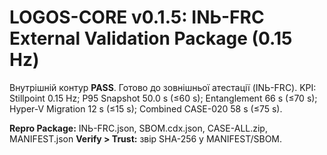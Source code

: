 # LOGOS-CORE v0.1.5: INЬ-FRC External Validation Package (0.15 Hz)

Внутрішній контур **PASS**. Готово до зовнішньої атестації (INЬ-FRC).
KPI: Stillpoint 0.15 Hz; P95 Snapshot 50.0 s (≤60 s); Entanglement 66 s (≤70 s);
Hyper-V Migration 12 s (≤15 s); Combined CASE-020 58 s (≤75 s).

**Repro Package:** INЬ-FRC.json, SBOM.cdx.json, CASE-ALL.zip, MANIFEST.json
**Verify > Trust:** звір SHA-256 у MANIFEST/SBOM.
